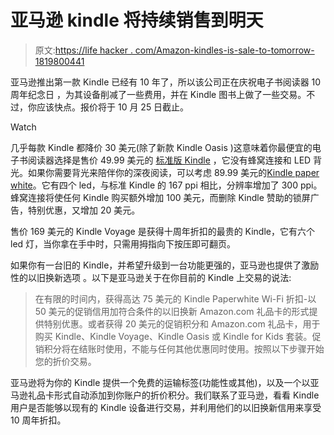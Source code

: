 # 亚马逊 kindle 将持续销售到明天

> 原文:[https://life hacker . com/Amazon-kindles-is-sale-to-tomorrow-1819800441](https://lifehacker.com/amazon-kindles-are-on-sale-until-tomorrow-1819800441)

亚马逊推出第一款 Kindle 已经有 10 年了，所以该公司正在庆祝电子书阅读器 10 周年纪念日 ，为其设备削减了一些费用，并在 Kindle 图书上做了一些交易。不过，你应该快点。报价将于 10 月 25 日截止。

Watch

几乎每款 Kindle 都降价 30 美元(除了新款 Kindle Oasis )这意味着你最便宜的电子书阅读器选择是售价 49.99 美元的 [标准版 Kindle](https://www.amazon.com/gp/product/B00ZV9PXP2/ref=s9_acss_bw_cg_test_3a1_w?asc_campaign=InlineText&asc_refurl=https://lifehacker.com/amazon-kindles-are-on-sale-until-tomorrow-1819800441&asc_source=&pf_rd_i=6669702011&pf_rd_m=ATVPDKIKX0DER&pf_rd_p=a2169ca0-bd05-4c99-846b-65664e12e177&pf_rd_r=M71FJ55R8D9KA191JGSY&pf_rd_s=merchandised-search-2&pf_rd_t=101&tag=kinjalifehackerlink-20) ，它没有蜂窝连接和 LED 背光。如果你需要背光来陪伴你的深夜阅读，可以考虑 89.99 美元的[Kindle paper white](https://www.amazon.com/gp/product/B00OQVZDJM/ref=s9_acss_bw_cg_test_3b1_w?asc_campaign=InlineText&asc_refurl=https://lifehacker.com/amazon-kindles-are-on-sale-until-tomorrow-1819800441&asc_source=&pf_rd_i=6669702011&pf_rd_m=ATVPDKIKX0DER&pf_rd_p=a2169ca0-bd05-4c99-846b-65664e12e177&pf_rd_r=M71FJ55R8D9KA191JGSY&pf_rd_s=merchandised-search-2&pf_rd_t=101&tag=kinjalifehackerlink-20)。它有四个 led，与标准 Kindle 的 167 ppi 相比，分辨率增加了 300 ppi。蜂窝连接将使任何 Kindle 购买额外增加 100 美元，而删除 Kindle 赞助的锁屏广告，特别优惠，又增加 20 美元。

售价 169 美元的 Kindle Voyage 是获得十周年折扣的最贵的 Kindle，它有六个 led 灯，当你拿在手中时，只需用拇指向下按压即可翻页。

如果你有一台旧的 Kindle，并希望升级到一台功能更强的，亚马逊也提供了激励性的以旧换新选项 。以下是亚马逊关于在你目前的 Kindle 上交易的说法:

> 在有限的时间内，获得高达 75 美元的 Kindle Paperwhite Wi-Fi 折扣-以 50 美元的促销信用加符合条件的以旧换新 Amazon.com 礼品卡的形式提供特别优惠。或者获得 20 美元的促销积分和 Amazon.com 礼品卡，用于购买 Kindle、Kindle Voyage、Kindle Oasis 或 Kindle for Kids 套装。促销积分将在结账时使用，不能与任何其他优惠同时使用。按照以下步骤开始您的折价交易。

亚马逊将为你的 Kindle 提供一个免费的运输标签(功能性或其他)，以及一个以亚马逊礼品卡形式自动添加到你账户的折价积分。我们联系了亚马逊，看看 Kindle 用户是否能够以现有的 Kindle 设备进行交易，并利用他们的以旧换新信用来享受 10 周年折扣。